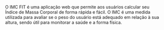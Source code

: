 O IMC FIT é uma aplicação web que permite aos usuários calcular seu Índice de Massa Corporal de forma rápida e fácil. O IMC é uma medida utilizada para avaliar se o peso do usuário está adequado em relação à sua altura, sendo útil para monitorar a saúde e a forma física.
